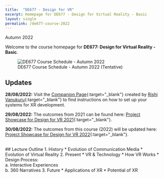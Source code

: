 ```yaml
---
title:  "DE677 - Design for VR"
excerpt: Homepage for DE677 - Design for Virtual Reality - Basic
layout: single
permalink: /de677-course-2022
---
```

Autumn 2022

Welcome to the course homepage for **DE677: Design for Virtual Reality - Basic**.

<figure class="align-center" style="width:100%;">
  <img src="{{ site.url }}{{ site.baseurl }}\assets\img\course\de677-schedule-autumn2022.png" alt="DE677 Course Schedule - Autumn 2022">
  <figcaption>DE677 Course Schedule - Autumn 2022 (Tentative)</figcaption>
</figure>

## Updates

**28/08/2022:** Visit the [Companion Page](https://rishivanukuru.notion.site/Intro-to-XR-Dev-3c20ec201dc545a8a4ea1f644f0134db){:target="_blank"} created by [Rishi Vanukuru](https://rishivanukuru.com/){:target="_blank"} to find instructions on how to set up your systems for XR development.

**29/08/2022:** The outcomes from 2021 can be found here: [Project Showcase for Design for VR 2021](https://imxd.in/de677-showcase-2021){:target="_blank"}.

**30/08/2022:** The outcomes from this course (2022) will be updated here: [Project Showcase for Design for VR 2022](https://imxd.in/de677-showcase-2022){:target="_blank"}.

<br>
## Lecture Outline
1.  History
    * Evolution of Communication Media
    * Evolution of Virtual Reality
2.  Present
    * VR & Technology
    * How VR Works
    * Design Process: <br>
      a. Interactive Experiences <br>
      b. 360 Narratives
3.  Future
    * Applications of XR
    * Potential of XR

